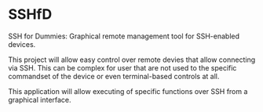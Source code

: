 # SSHfD
SSH for Dummies: Graphical remote management tool for SSH-enabled devices.

This project will allow easy control over remote devies that allow connecting
via SSH. This can be complex for user that are not used to the specific commandset
of the device or even terminal-based controls at all.

This application will allow executing of specific functions over SSH from a 
graphical interface.
